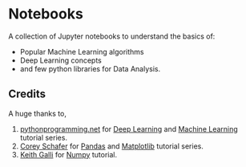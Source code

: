 # Notebooks
A collection of Jupyter notebooks to understand the basics of:
- Popular Machine Learning algorithms
- Deep Learning concepts
- and few python libraries for Data Analysis.

## Credits
A huge thanks to,  
1. <a href="https://pythonprogramming.net">pythonprogramming.net</a> for <a href="https://pythonprogramming.net/introduction-deep-learning-python-tensorflow-keras/">Deep Learning</a> and <a href="https://pythonprogramming.net/machine-learning-tutorial-python-introduction/">Machine Learning</a> tutorial series.
2. <a href="https://www.youtube.com/channel/UCCezIgC97PvUuR4_gbFUs5g">Corey Schafer</a> for <a href="https://www.youtube.com/playlist?list=PL-osiE80TeTsWmV9i9c58mdDCSskIFdDS">Pandas</a> and <a href="https://www.youtube.com/playlist?list=PL-osiE80TeTvipOqomVEeZ1HRrcEvtZB_">Matplotlib</a> tutorial series.
3. <a href="https://www.youtube.com/channel/UCq6XkhO5SZ66N04IcPbqNcw">Keith Galli</a> for <a href="https://www.youtube.com/watch?v=GB9ByFAIAH4">Numpy</a> tutorial.
